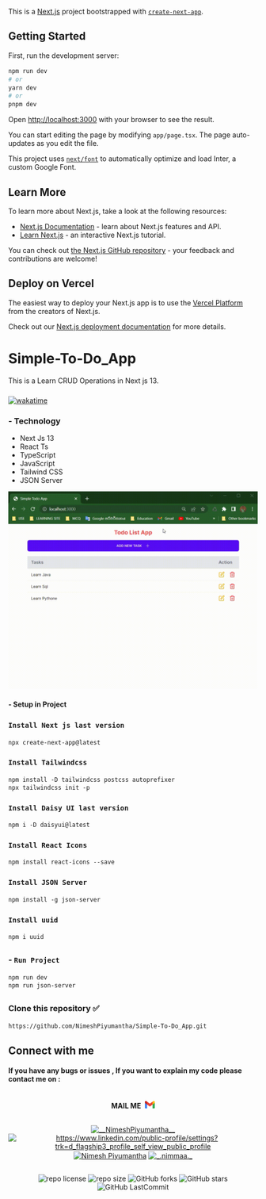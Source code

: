 This is a [Next.js](https://nextjs.org/) project bootstrapped with [`create-next-app`](https://github.com/vercel/next.js/tree/canary/packages/create-next-app).

## Getting Started

First, run the development server:

```bash
npm run dev
# or
yarn dev
# or
pnpm dev
```

Open [http://localhost:3000](http://localhost:3000) with your browser to see the result.

You can start editing the page by modifying `app/page.tsx`. The page auto-updates as you edit the file.

This project uses [`next/font`](https://nextjs.org/docs/basic-features/font-optimization) to automatically optimize and load Inter, a custom Google Font.

## Learn More

To learn more about Next.js, take a look at the following resources:

- [Next.js Documentation](https://nextjs.org/docs) - learn about Next.js features and API.
- [Learn Next.js](https://nextjs.org/learn) - an interactive Next.js tutorial.

You can check out [the Next.js GitHub repository](https://github.com/vercel/next.js/) - your feedback and contributions are welcome!

## Deploy on Vercel

The easiest way to deploy your Next.js app is to use the [Vercel Platform](https://vercel.com/new?utm_medium=default-template&filter=next.js&utm_source=create-next-app&utm_campaign=create-next-app-readme) from the creators of Next.js.

Check out our [Next.js deployment documentation](https://nextjs.org/docs/deployment) for more details.

# Simple-To-Do_App
This is a Learn CRUD Operations in Next js 13.
###
[![wakatime](https://wakatime.com/badge/user/bde2acba-42bd-46e8-a905-d74c6f260407/project/964f9727-65f2-459e-90da-d678ee02a4d0.svg)](https://wakatime.com/badge/user/bde2acba-42bd-46e8-a905-d74c6f260407/project/964f9727-65f2-459e-90da-d678ee02a4d0)

### - Technology

- Next Js 13
- React Ts
- TypeScript
- JavaScript
- Tailwind CSS
- JSON Server

<div align="center">

<img src="https://github.com/NimeshPiyumantha/Simple-To-Do_App/blob/master/src/assests/gif/todoApp.gif" alt="Alt Text">

</div>



#### - Setup in Project

### `Install Next js last version`

```
npx create-next-app@latest
```

### `Install Tailwindcss`

```
npm install -D tailwindcss postcss autoprefixer
npx tailwindcss init -p
```

### `Install Daisy UI last version`

```
npm i -D daisyui@latest
```

### `Install React Icons`

```
npm install react-icons --save
```

### `Install JSON Server`

```
npm install -g json-server
```

### `Install uuid`

```
npm i uuid
```

##

### - `Run Project`

```
npm run dev
npm run json-server
```

##


###

### Clone this repository ✅

```md
https://github.com/NimeshPiyumantha/Simple-To-Do_App.git
```

## Connect with me

#### If you have any bugs or issues , If you want to explain my code please contact me on :

<div align="center">
 <br><b>MAIL ME</b>&nbsp;
  <a href="mailto:nimeshpiyumantha11@gmail.com">
      <img width="20px" src="https://github.com/NimeshPiyumantha/red-alpha/blob/main/gmail.svg" />
  </a></p>

 </div>

##

<p align="center">
<a href="https://twitter.com/NPiyumantha60"><img align="center" src="https://raw.githubusercontent.com/rahuldkjain/github-profile-readme-generator/master/src/images/icons/Social/twitter.svg" alt="__NimeshPiyumantha__" height="30" width="40" /></a>
<a href="https://www.linkedin.com/in/nimesh-piyumantha-33736a222" target="blank"><img align="center" src="https://raw.githubusercontent.com/rahuldkjain/github-profile-readme-generator/master/src/images/icons/Social/linked-in-alt.svg" alt="https://www.linkedin.com/public-profile/settings?trk=d_flagship3_profile_self_view_public_profile" height="30" width="40" /></a>
<a href="https://www.facebook.com/profile.php?id=100025931563090" target="blank"><img align="center" src="https://raw.githubusercontent.com/rahuldkjain/github-profile-readme-generator/master/src/images/icons/Social/facebook.svg" alt="Nimesh Piyumantha" height="30" width="40" /></a>
<a href="https://www.instagram.com/_.nimmaa._/" target="blank"><img align="center" src="https://raw.githubusercontent.com/rahuldkjain/github-profile-readme-generator/master/src/images/icons/Social/instagram.svg" alt="_.nimmaa._" height="30" width="40" /></a>
</p>

##

<div align="center">

![repo license](https://img.shields.io/github/license/NimeshPiyumantha/Simple-To-Do_App?&labelColor=black&color=3867d6&style=for-the-badge)
![repo size](https://img.shields.io/github/repo-size/NimeshPiyumantha/Simple-To-Do_App?label=Repo%20Size&style=for-the-badge&labelColor=black&color=20bf6b)
![GitHub forks](https://img.shields.io/github/forks/NimeshPiyumantha/Simple-To-Do_App?&labelColor=black&color=0fb9b1&style=for-the-badge)
![GitHub stars](https://img.shields.io/github/stars/NimeshPiyumantha/Simple-To-Do_App?&labelColor=black&color=f7b731&style=for-the-badge)
![GitHub LastCommit](https://img.shields.io/github/last-commit/NimeshPiyumantha/Simple-To-Do_App?logo=github&labelColor=black&color=d1d8e0&style=for-the-badge)

</div>